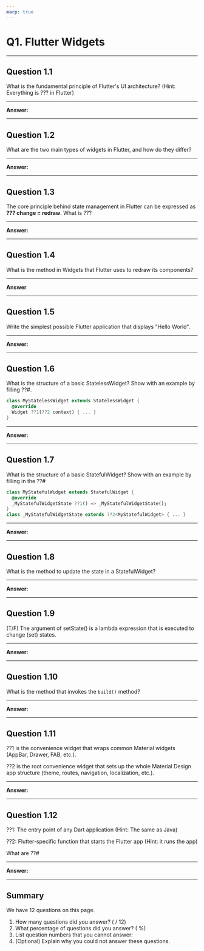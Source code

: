 ```yaml
---
marp: true
---
```


# Q1. Flutter Widgets

---

## Question 1.1

What is the fundamental principle of Flutter's UI architecture? (Hint: Everything is ??? in Flutter)

---

**Answer:**

---

## Question 1.2

What are the two main types of widgets in Flutter, and how do they differ?

---

**Answer:**

---

## Question 1.3

The core principle behind state management in Flutter can be expressed as **??? change = redraw**. What is ???

---

**Answer:**

---

## Question 1.4

What is the method in Widgets that Flutter uses to redraw its components?

---

**Answer**

---

## Question 1.5

Write the simplest possible Flutter application that displays "Hello World".

---

**Answer:**

---

## Question 1.6

What is the structure of a basic StatelessWidget? Show with an example by filling ??#.

```dart
class MyStatelessWidget extends StatelessWidget {
  @override
  Widget ??1(??2 context) { ... }
}
```

---

**Answer:**

---

## Question 1.7

What is the structure of a basic StatefulWidget? Show with an example by filling in the ??#

```dart
class MyStatefulWidget extends StatefulWidget {
  @override
  _MyStatefulWidgetState ??1() => _MyStatefulWidgetState();
}
class _MyStatefulWidgetState extends ??2<MyStatefulWidget> { ... }
```

---

**Answer:**

---

## Question 1.8

What is the method to update the state in a StatefulWidget?

---

**Answer:**

---

## Question 1.9

(T/F) The argument of setState() is a lambda expression that is executed to change (set) states.

---

**Answer:**

---

## Question 1.10

What is the method that invokes the `build()`  method?

---

**Answer:**

---

## Question 1.11

??1 is the convenience widget that wraps common Material widgets (AppBar, Drawer, FAB, etc.).

??2 is the root convenience widget that sets up the whole Material Design app structure (theme, routes, navigation, localization, etc.).

---

**Answer:**

---

## Question 1.12

??1: The entry point of any Dart application (Hint: The same as Java)

??2: Flutter-specific function that starts the Flutter app (Hint: it runs the app)

What are ??#

---

**Answer:**

---

## Summary

We have 12 questions on this page.

1. How many questions did you answer? ( / 12)
2. What percentage of questions did you answer? (  %)
3. List question numbers that you cannot answer:
4. (Optional) Explain why you could not answer these questions.